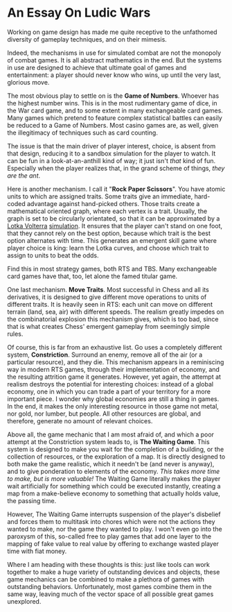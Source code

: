 # An Essay On Ludic Wars

Working on game design has made me quite receptive to the unfathomed diversity of gameplay techniques, and on their mimesis.

Indeed, the mechanisms in use for simulated combat are not the monopoly of combat games. It is all abstract mathematics in the end. But the systems in use are designed to achieve that ultimate goal of games and entertainment: a player should never know who wins, up until the very last, glorious move.

The most obvious play to settle on is the **Game of Numbers**. Whoever has the highest number wins. This is in the most rudimentary game of dice, in the War card game, and to some extent in many exchangeable card games. Many games which pretend to feature complex statistical battles can easily be reduced to a Game of Numbers. Most casino games are, as well, given the illegitimacy of techniques such as card counting.

The issue is that the main driver of player interest, choice, is absent from that design, reducing it to a sandbox simulation for the player to watch. It can be fun in a look-at-an-anthill kind of way; it just isn't *that* kind of fun. Especially when the player realizes that, in the grand scheme of things, *they are the ant*.

Here is another mechanism. I call it "**Rock Paper Scissors**". You have atomic units to which are assigned traits. Some traits give an immediate, hard-coded advantage against hand-picked others. Those traits create a mathematical oriented graph, where each vertex is a trait. Usually, the graph is set to be circularly orientated, so that it can be approximated by a [Lotka Volterra](http://en.wikipedia.org/wiki/Lotka_volterra) [simulation](http://espadrine.github.io/lotka-volterra/). It ensures that the player can't stand on one foot, that they cannot rely on the best option, because which trait is the best option alternates with time. This generates an emergent skill game where player choice is king: learn the Lotka curves, and choose which trait to assign to units to beat the odds.

Find this in most strategy games, both RTS and TBS. Many exchangeable card games have that, too, let alone the famed titular game.

One last mechanism. **Move Traits**. Most successful in Chess and all its derivatives, it is designed to give different move operations to units of different traits. It is heavily seen in RTS: each unit can move on different terrain (land, sea, air) with different speeds. The realism greatly impedes on the combinatorial explosion this mechanism gives, which is too bad, since that is what creates Chess' emergent gameplay from seemingly simple rules.

Of course, this is far from an exhaustive list. Go uses a completely different system, **Constriction**. Surround an enemy, remove all of the air (or a particular resource), and they die. This mechanism appears in a reminiscing way in modern RTS games, through their implementation of economy, and the resulting attrition game it generates. However, yet again, the attempt at realism destroys the potential for interesting choices: instead of a global economy, one in which you can trade a part of your territory for a more important piece. I wonder why global economies are still a thing in games. In the end, it makes the only interesting resource in those game not metal, nor gold, nor lumber, but people. All other resources are global, and therefore, generate no amount of relevant choices.

Above all, the game mechanic that I am most afraid of, and which a poor attempt at the Constriction system leads to, is **The Waiting Game**. This system is designed to make you wait for the completion of a building, or the collection of resources, or the exploration of a map. It is directly designed to both make the game realistic, which it needn't be (and never is anyway), and to give ponderation to elements of the economy. *This takes more time to make, but is more valuable!* The Waiting Game literally makes the player wait artificially for something which could be executed instantly, creating a map from a make-believe economy to something that actually holds value, the passing time.

However, The Waiting Game interrupts suspension of the player's disbelief and forces them to multitask into chores which were not the actions they wanted to make, nor the game they wanted to play. I won't even go into the paroxysm of this, so-called free to play games that add one layer to the mapping of fake value to real value by offering to exchange wasted player time with fiat money.

Where I am heading with these thoughts is this: just like tools can work together to make a huge variety of outstanding devices and objects, these game mechanics can be combined to make a plethora of games with outstanding behaviors. Unfortunately, most games combine them in the same way, leaving much of the vector space of all possible great games unexplored.

<script type="application/ld+json">
{ "@context": "http://schema.org",
  "@type": "BlogPosting",
  "datePublished": "2014-08-14T12:42:00Z",
  "keywords": "" }
</script>
